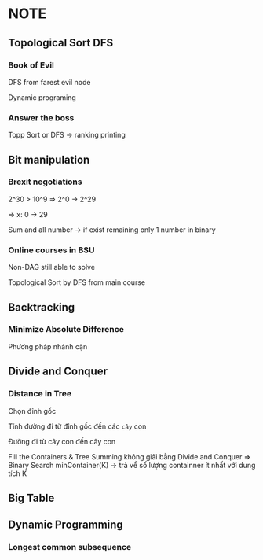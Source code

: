# NOTE

## Topological Sort DFS

### Book of Evil

DFS from farest evil node

Dynamic programing

### Answer the boss

Topp Sort or DFS -> ranking printing




## Bit manipulation

### Brexit negotiations

2^30 > 10^9 =>  2^0 -> 2^29 

=> x: 0 -> 29

Sum and all number -> if exist remaining only 1 number in binary

### Online courses in BSU

Non-DAG still able to solve

Topological Sort by DFS from main course


## Backtracking

### Minimize Absolute Difference
Phương pháp nhánh cận 

## Divide and Conquer

### Distance in Tree

Chọn đỉnh gốc

Tính đường đi từ đỉnh gốc đến các `cây` con

Đường đi từ cây con đến cây con

Fill the Containers & Tree Summing không giải bằng Divide and Conquer
=> Binary Search minContainer(K) -> trả về số lượng containner ít nhất với dung tích K

## Big Table

## Dynamic Programming

### Longest common subsequence